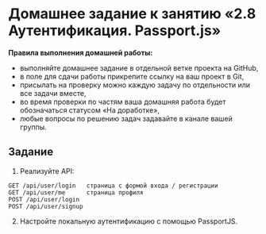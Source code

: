 # Домашнее задание к занятию «2.8 Аутентификация. Passport.js»
**Правила выполнения домашней работы:** 
* выполняйте домашнее задание в отдельной ветке проекта на GitHub,
* в поле для сдачи работы прикрепите ссылку на ваш проект в Git,
* присылать на проверку можно каждую задачу по отдельности или все задачи вместе, 
* во время проверки по частям ваша домашняя работа будет обозначаться статусом «На доработке»,
* любые вопросы по решению задач задавайте в канале вашей группы.

## Задание
1. Реализуйте API:
```
GET /api/user/login   страница с формой входа / регистрации
GET /api/user/me      страница профиля
POST /api/user/login
POST /api/user/signup
```
2. Настройте локальную аутентификацию с помощью PassportJS.
